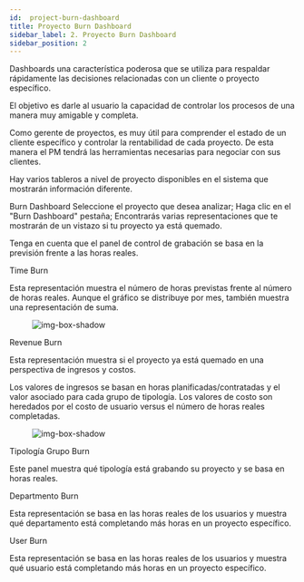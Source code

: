 ```yaml
---
id:  project-burn-dashboard
title: Proyecto Burn Dashboard
sidebar_label: 2. Proyecto Burn Dashboard
sidebar_position: 2
---
```


Dashboards una característica poderosa que se utiliza para respaldar rápidamente las decisiones relacionadas con un cliente o proyecto específico.

El objetivo es darle al usuario la capacidad de controlar los procesos de una manera muy amigable y completa.

Como gerente de proyectos, es muy útil para comprender el estado de un cliente específico y controlar la rentabilidad de cada proyecto. De esta manera el PM tendrá las herramientas necesarias para negociar con sus clientes.

Hay varios tableros a nivel de proyecto disponibles en el sistema que mostrarán información diferente.

Burn Dashboard
Seleccione el proyecto que desea analizar;
Haga clic en el "Burn Dashboard" pestaña;
Encontrarás varias representaciones que te mostrarán de un vistazo si tu proyecto ya está quemado.

Tenga en cuenta que el panel de control de grabación se basa en la previsión frente a las horas reales.

Time Burn

Esta representación muestra el número de horas previstas frente al número de horas reales. Aunque el gráfico se distribuye por mes, también muestra una representación de suma.

<figure>

![img-box-shadow](/img/university/dashboards/project-burn-dashboard/university-project-burn-dashboard-1.png)
<figcaption></figcaption>
</figure>

Revenue Burn

Esta representación muestra si el proyecto ya está quemado en una perspectiva de ingresos y costos.

Los valores de ingresos se basan en horas planificadas/contratadas y el valor asociado para cada grupo de tipología. Los valores de costo son heredados por el costo de usuario versus el número de horas reales completadas.

 

 

<figure>

![img-box-shadow](/img/university/dashboards/project-burn-dashboard/university-project-burn-dashboard-2.png)
<figcaption></figcaption>
</figure>

 

Tipología Grupo Burn

Este panel muestra qué tipología está grabando su proyecto y se basa en horas reales.

 

Departmento Burn

Esta representación se basa en las horas reales de los usuarios y muestra qué departamento está completando más horas en un proyecto específico.

 

User Burn

Esta representación se basa en las horas reales de los usuarios y muestra qué usuario está completando más horas en un proyecto específico.
